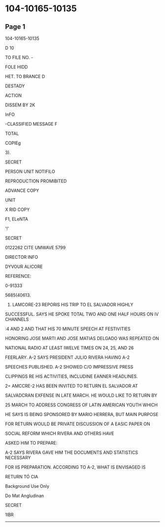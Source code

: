 # 104-10165-10135

## Page 1

104-10165-10135

D 10

TO FILE NO. -

FOLE HIDD

HET. TO BRANCE D

DESTADY

ACTION

DISSEM BY 2K

InFO

-CLASSIFIED MESSAGE F

TOTAL

COPIEg

3).

SECRET

PERSON UNIT NOTIFILO

REPRODUCTION PROMIBITED

ADVANCE COPY

UNIT

X RID COPY

F1, ELeNTA

'!'

SECRET

0122262 CITE UMWAVE 5799

DIRECTOR INFO

DYVOUR ALICORE

REFERENCE:

0-91333

5685(40613.

1. LAMCORE-23 REPORIS HIS TRIP TO EL SALVADOR HIGHLY

SUCCESSFUL. SAYS HE SPOKE TOTAL TWO AND ONE HALF HOURS ON IV CHANNELS

:4 AND 2 AND THAT HIS 70 MINUTE SPEECH AT FESTIVITIES

HONORING JOSE MARTI AND JOSE MATIAS DELGADO WAS REPEATED ON

NATIONAL RADIO AT LEAST IWELVE TIMES ON 24, 25, AND 26

FEERLARY. A-2 SAYS PRESIDENT JULIO RIVERA HAVING A-2

SPEECHES PUBLISHED. A-2 SHOWED C/O IMPRESSIVE PRESS

CLIPPINGS RE HIS ACTIVITIES, INCLUDINE EANNER HEADLINES.

2= AMCCRE-2 HAS BEEN INVITED TO RETURN EL SALVADOR AT

SALVADCRAN EXFENSE IN LATE MARCH. HE WOULD LIKE TO RETURN BY

25 MARCH TO ADDRESS CONGRESS OF LATIN AMERICAN YOUTH WHICH

HE SAYS IS BEING SPONSORED BY MARIO HERRERA, BUT MAIN PURPOSE

FOR RETURN WOULD BE PRIVATE DISCUSSION OF A EASIC PAPER ON

SOCIAL REFORM WHICH RIVERA AND OTHERS HAVE

ASKED HIM TO PREPARE:

A-2 SAYS RIVERA GAVE HIM THE DOCUMENTS AND STATISTICS NECESSARY

FOR IIS PREPARATION. ACCORDING TO A-2, WHAT IS ENVISAGED IS

RETURN TÓ CIA

Background Use Only

Do Mat Angludinan

SECRET

1IBR

---

